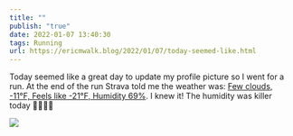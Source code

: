 ```yaml
---
title: ""
publish: "true"
date: 2022-01-07 13:40:30
tags: Running
url: https://ericmwalk.blog/2022/01/07/today-seemed-like.html
---
```


Today seemed like a great day to update my profile picture so I went for a run. At the end of the run Strava told me the weather was: [Few clouds, -11°F, Feels like -21°F, Humidity 69%](https://www.strava.com/activities/6487296039). I knew it! The humidity was killer today 🤣🥶🏃‍♂️

![](https://ericmwalk.blog/uploads/2022/e81fa77c53.jpg)